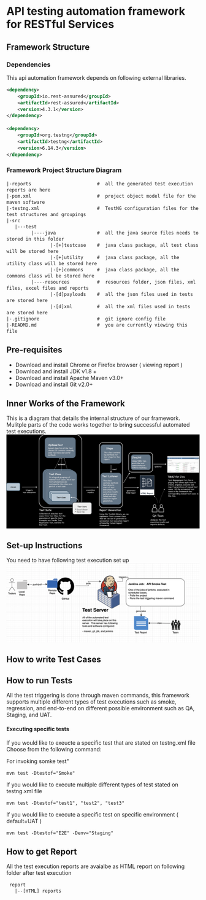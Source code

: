 # API testing automation framework for RESTful Services

## Framework Structure 
### Dependencies 
This api automation framework depends on following 
external libraries. 
```xml
<dependency>
    <groupId>io.rest-assured</groupId>
    <artifactId>rest-assured</artifactId>
    <version>4.3.1</version>
</dependency>

<dependency>
    <groupId>org.testng</groupId>
    <artifactId>testng</artifactId>
    <version>6.14.3</version>
</dependency>
```

### Framework Project Structure Diagram
```
|-reports                        #  all the generated test execution reports are here 
|-pom.xml                        #  project object model file for the maven software
|-testng.xml                     #  TestNG configuration files for the test structures and groupings 
|-src
   |---test
         |----java               #  all the java source files needs to stored in this folder 
                |-[+]testcase    #  java class package, all test class will be stored here 
                |-[+]utility     #  java class package, all the utility class will be stored here 
                |-[+]commons     #  java class package, all the commons class wil be stored here 
         |----resources          #  resources folder, json files, xml files, excel files and reports 
                |-[d]payloads    #  all the json files used in tests are stored here 
                |-[d]xml         #  all the xml files used in tests are stored here 
|-.gitignore                     #  git ignore config file 
|-READMD.md                      #  you are currently viewing this file 
```

## Pre-requisites
* Download and install Chrome or Firefox browser  ( viewing report )
* Download and install JDK v1.8 + 
* Download and install Apache Maven v3.0+
* Download and install Git v2.0+ 

## Inner Works of the Framework 
This is a diagram that details the internal structure of our framework.  Mulitple parts of the
code works together to bring successful automated test executions. 
![screenshot](/images/Framework.png)

## Set-up Instructions 
You need to have following test execution set up 
![screenshot](/images/test_execution_setup.png)


## How to write Test Cases 

## How to run Tests 
All the test triggering is done through maven commands, this framework supports multiple different types of 
test executions such as smoke, regression, and end-to-end on different possible environment such as QA, Staging, and 
UAT. 
#### Executing specific tests 
If you would like to exeucte a specific test that are stated on testng.xml file
Choose from the following command: 

For invoking somke test"
```shell script
mvn test -Dtestof="Smoke"
```

If you would like to execute multiple different types of test stated on testng.xml file 
```shell script
mvn test -Dtestof="test1", "test2", "test3"
```

If you would like to execute a specific test on specific environment ( default=UAT ) 
```shell script
mvn test -Dtestof="E2E" -Denv="Staging"
```

## How to get Report 
All the test execution reports are avaialbe as HTML report on following folder after test execution 
```
 report
   |--[HTML] reports
```